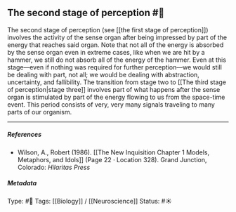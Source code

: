 ## The second stage of perception #🧠 

The second stage of perception (see [[the first stage of perception]]) involves the activity of the sense organ after being impressed by part of the energy that reaches said organ. Note that not all of the energy is absorbed by the sense organ even in extreme cases, like when we are hit by a hammer, we still do not absorb all of the energy of the hammer. Even at this stage—even if nothing was required for further perception—we would still be dealing with part, not all; we would be dealing with abstraction, uncertainty, and fallibility. The transition from stage two to [[The third stage of perception|stage three]] involves part of what happens after the sense organ is stimulated by part of the energy flowing to us from the space-time event. This period consists of very, very many signals traveling to many parts of our organism. 

___

##### References

- Wilson, A., Robert (1986). [[The New Inquisition Chapter 1 Models, Metaphors, and Idols]] (Page 22 · Location 328). Grand Junction, Colorado: _Hilaritas Press_

##### Metadata

Type: #🔴 
Tags: [[Biology]] / [[Neuroscience]] 
Status: #☀️ 